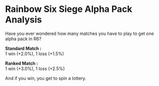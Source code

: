 # Rainbow Six Siege Alpha Pack Analysis

Have you ever wondered how many matches you have to play to get one alpha pack in R6?<br />

**Standard Match :**  <br />
1 win (+2.0%), 1 loss (+1.5%)<br />

**Ranked Match :**  <br />
1 win (+3.0%), 1 loss (+2.5%)<br />

And if you win, you get to spin a lottery.
